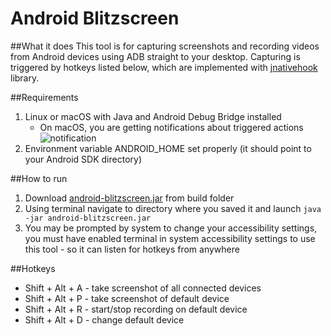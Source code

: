 # Android Blitzscreen

##What it does
This tool is for capturing screenshots and recording videos from Android devices using ADB straight to your desktop. Capturing is triggered by hotkeys listed below, which are implemented with [jnativehook](https://github.com/kwhat/jnativehook) library.

##Requirements
1. Linux or macOS with Java and Android Debug Bridge installed
    - On macOS, you are getting notifications about triggered actions ![notification](https://github.com/eidamsvoboda/android-blitzscreen/raw/master/images/notification.png)
2. Environment variable ANDROID_HOME set properly (it should point to your Android SDK directory)

##How to run
1. Download [android-blitzscreen.jar](https://github.com/eidamsvoboda/android-blitzscreen/raw/master/build/Android-Blitzscreen.jar) from build folder
2. Using terminal navigate to directory where you saved it and launch `java -jar android-blitzscreen.jar`
3. You may be prompted by system to change your accessibility settings, you must have enabled terminal in system accessibility settings to use this tool - so it can listen for hotkeys from anywhere

##Hotkeys
* Shift + Alt + A - take screenshot of all connected devices
* Shift + Alt + P - take screenshot of default device
* Shift + Alt + R - start/stop recording on default device
* Shift + Alt + D - change default device
